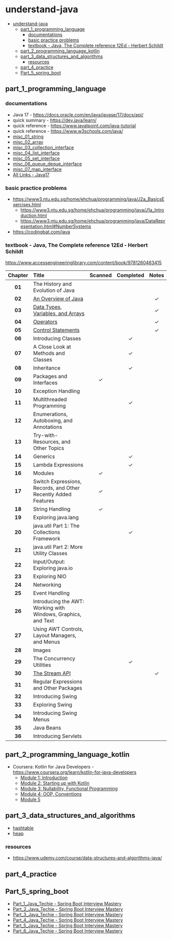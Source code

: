 # understand-java
<!-- TOC -->
* [understand-java](#understand-java)
  * [part_1_programming_language](#part_1_programming_language)
    * [documentations](#documentations)
    * [basic practice problems](#basic-practice-problems)
    * [textbook - Java, The Complete reference 12Ed - Herbert Schildt](#textbook---java-the-complete-reference-12ed---herbert-schildt)
  * [part_2_programming_language_kotlin](#part_2_programming_language_kotlin)
  * [part_3_data_structures_and_algorithms](#part_3_data_structures_and_algorithms)
    * [resources](#resources)
  * [part_4_practice](#part_4_practice)
  * [Part_5_spring_boot](#part_5_spring_boot)
<!-- TOC -->

## part_1_programming_language
### documentations
- Java 17 - https://docs.oracle.com/en/java/javase/17/docs/api/ 
- quick summary - https://dev.java/learn/
- quick reference - https://www.javatpoint.com/java-tutorial
- quick reference - https://www.w3schools.com/java/
- [misc_01_string](app/src/main/java/org/example/part_1_programming_language/misc_01_string/String.md)
- [misc_02_array](app/src/main/java/org/example/part_1_programming_language/misc_02_array/Array.md)
- [misc_03_collection_interface](app/src/main/java/org/example/part_1_programming_language/misc_03_collections_interface/CollectionInterface.md)
- [misc_04_list_interface](app/src/main/java/org/example/part_1_programming_language/misc_04_list_interface/ListInterface.md)
- [misc_05_set_interface](app/src/main/java/org/example/part_1_programming_language/misc_05_set_interface/SetInterface.md)
- [misc_06_queue_deque_interface](app/src/main/java/org/example/part_1_programming_language/misc_06_queue_deque_interface/QueueDequeInterface.md)
- [misc_07_map_interface](app/src/main/java/org/example/part_1_programming_language/misc_07_map_interface/MapInterface.md)
- [All Links - Java17](app/src/main/java/org/example/part_1_programming_language/AllLinks.md)

### basic practice problems
- https://www3.ntu.edu.sg/home/ehchua/programming/java/J2a_BasicsExercises.html
  - https://www3.ntu.edu.sg/home/ehchua/programming/java/J1a_Introduction.html
  - https://www3.ntu.edu.sg/home/ehchua/programming/java/DataRepresentation.html#NumberSystems
- https://codingbat.com/java

### textbook - Java, The Complete reference 12Ed - Herbert Schildt
https://www.accessengineeringlibrary.com/content/book/9781260463415

| Chapter | Title                                                                                                                                   | Scanned | Completed |  Notes  |
|:-------:|:----------------------------------------------------------------------------------------------------------------------------------------|:-------:|:---------:|:-------:|
| **01**  | The History and Evolution of Java                                                                                                       |         |           |         |
| **02**  | [An Overview of Java](app/src/main/java/org/example/part_1_programming_language/ch_02_an_overview_of_java/Ch_2_notes.md)                |         |           | &check; |
| **03**  | [Data Types, Variables, and Arrays](app/src/main/java/org/example/part_1_programming_language/ch_03_data_types_variables/Ch_3_notes.md) |         |           | &check; |
| **04**  | [Operators](app/src/main/java/org/example/part_1_programming_language/ch_04_operators/Ch_4_notes.md)                                    |         |           | &check; |
| **05**  | [Control Statements](app/src/main/java/org/example/part_1_programming_language/ch_05_control_statements/Ch_5_notes.md)                  |         |           | &check; |
| **06**  | Introducing Classes                                                                                                                     |         |  &check;  |         |
| **07**  | A Close Look at Methods and Classes                                                                                                     |         |  &check;  |         |
| **08**  | Inheritance                                                                                                                             |         |  &check;  |         |
| **09**  | Packages and Interfaces                                                                                                                 | &check; |           |         |
| **10**  | Exception Handling                                                                                                                      |         |           |         |
| **11**  | Multithreaded Programming                                                                                                               |         |  &check;  |         |
| **12**  | Enumerations, Autoboxing, and Annotations                                                                                               |         |           |         |
| **13**  | Try-with-Resources, and Other Topics                                                                                                    |         |           |         |
| **14**  | Generics                                                                                                                                |         |  &check;  |         |
| **15**  | Lambda Expressions                                                                                                                      |         |  &check;  |         |
| **16**  | Modules                                                                                                                                 | &check; |           |         |
| **17**  | Switch Expressions, Records, and Other Recently Added Features                                                                          | &check; |           |         |
| **18**  | String Handling                                                                                                                         | &check; |           |         |
| **19**  | Exploring java.lang                                                                                                                     |         |           |         |
| **20**  | java.util Part 1: The Collections Framework                                                                                             |         |  &check;  |         |
| **21**  | java.util Part 2: More Utility Classes                                                                                                  |         |           |         |
| **22**  | Input/Output: Exploring java.io                                                                                                         |         |           |         |
| **23**  | Exploring NIO                                                                                                                           |         |           |         |
| **24**  | Networking                                                                                                                              |         |           |         |
| **25**  | Event Handling                                                                                                                          |         |           |         |
| **26**  | Introducing the AWT: Working with Windows, Graphics, and Text                                                                           |         |           |         |
| **27**  | Using AWT Controls, Layout Managers, and Menus                                                                                          |         |           |         |
| **28**  | Images                                                                                                                                  |         |           |         |
| **29**  | The Concurrency Utilities                                                                                                               |         |  &check;  |         |
| **30**  | [The Stream API](app/src/main/java/org/example/part_1_programming_language/ch_30_the_stream_API/StreamAPI.md)                           |         |           | &check; |
| **31**  | Regular Expressions and Other Packages                                                                                                  |         |           |         |
| **32**  | Introducing Swing                                                                                                                       |         |           |         |
| **33**  | Exploring Swing                                                                                                                         |         |           |         |
| **34**  | Introducing Swing Menus                                                                                                                 |         |           |         |
| **35**  | Java Beans                                                                                                                              |         |           |         |
| **36**  | Introducing Servlets                                                                                                                    |         |           |         |

## part_2_programming_language_kotlin
- Coursera: Kotlin for Java Developers - https://www.coursera.org/learn/kotlin-for-java-developers
  - [Module 1: Introduction](app/src/main/java/org/example/part_2_programming_language_kotlin/coursera/Module_1.md)
  - [Module 2: Starting up with Kotlin](app/src/main/java/org/example/part_2_programming_language_kotlin/coursera/Module_2.md)
  - [Module 3: Nullability, Functional Programming](app/src/main/java/org/example/part_2_programming_language_kotlin/coursera/Module_3.md)
  - [Module 4: OOP, Conventions](app/src/main/java/org/example/part_2_programming_language_kotlin/coursera/Module_4.md)
  - [Module 5](app/src/main/java/org/example/part_2_programming_language_kotlin/coursera/Module_5.md)

## part_3_data_structures_and_algorithms
- [hashtable](app/src/main/java/org/example/part_3_data_structures_and_algorithms/_4_hashtable/HashTable.md)
- [heap](app/src/main/java/org/example/part_3_data_structures_and_algorithms/_7_heap/Heap.md)

### resources
- https://www.udemy.com/course/data-structures-and-algorithms-java/

## part_4_practice

## Part_5_spring_boot
- [Part_1_Java_Techie - Spring Boot Interview Mastery](app/src/main/java/org/example/part_5_spring_boot/Part_1_Java_Techie.md)
- [Part_2_Java_Techie - Spring Boot Interview Mastery](app/src/main/java/org/example/part_5_spring_boot/Part_2_Java_Techie.md)
- [Part_3_Java_Techie - Spring Boot Interview Mastery](app/src/main/java/org/example/part_5_spring_boot/Part_3_Java_Techie.md)
- [Part_4_Java_Techie - Spring Boot Interview Mastery](app/src/main/java/org/example/part_5_spring_boot/Part_4_Java_Techie.md)
- [Part_5_Java_Techie - Spring Boot Interview Mastery](app/src/main/java/org/example/part_5_spring_boot/Part_5_Java_Techie.md)
- [Part_6_Java_Techie - Spring Boot Interview Mastery](app/src/main/java/org/example/part_5_spring_boot/Part_6_Java_Techie.md)

